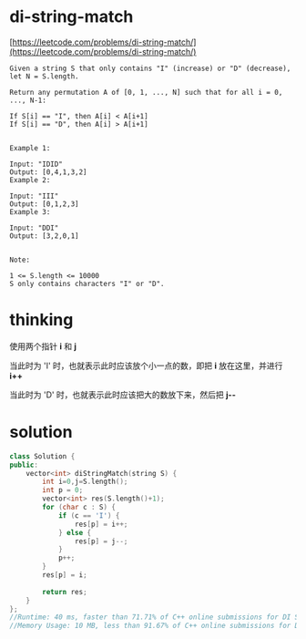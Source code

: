 # di-string-match

[https://leetcode.com/problems/di-string-match/](https://leetcode.com/problems/di-string-match/)

```
Given a string S that only contains "I" (increase) or "D" (decrease), let N = S.length.

Return any permutation A of [0, 1, ..., N] such that for all i = 0, ..., N-1:

If S[i] == "I", then A[i] < A[i+1]
If S[i] == "D", then A[i] > A[i+1]
 

Example 1:

Input: "IDID"
Output: [0,4,1,3,2]
Example 2:

Input: "III"
Output: [0,1,2,3]
Example 3:

Input: "DDI"
Output: [3,2,0,1]
 

Note:

1 <= S.length <= 10000
S only contains characters "I" or "D".
```

# thinking

使用两个指针 **i** 和 **j**

当此时为 'I' 时，也就表示此时应该放个小一点的数，即把 **i** 放在这里，并进行 **i++**

当此时为 'D' 时，也就表示此时应该把大的数放下来，然后把 **j--**

# solution 

```c++
class Solution {
public:
    vector<int> diStringMatch(string S) {
        int i=0,j=S.length();
        int p = 0;
        vector<int> res(S.length()+1);
        for (char c : S) {
            if (c == 'I') {
                res[p] = i++;
            } else {
                res[p] = j--;
            }
            p++;
        }
        res[p] = i;
        
        return res;
    }
};
//Runtime: 40 ms, faster than 71.71% of C++ online submissions for DI String Match.
//Memory Usage: 10 MB, less than 91.67% of C++ online submissions for DI String Match.
```
